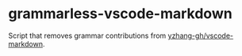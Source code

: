 # grammarless-vscode-markdown

Script that removes grammar contributions from [yzhang-gh/vscode-markdown](https://github.com/yzhang-gh/vscode-markdown).
